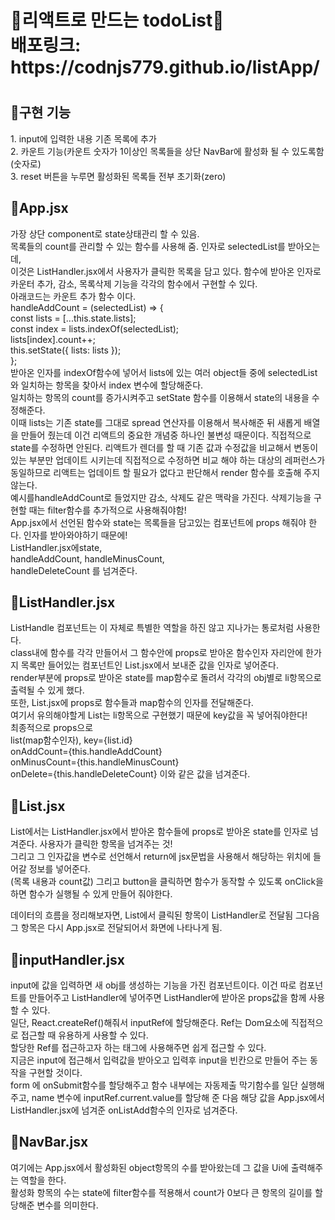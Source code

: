 <h1>📗리액트로 만드는 todoList📗</br>배포링크: https://codnjs779.github.io/listApp/ <h1>


<h2>📝구현 기능</h2>
  1. input에 입력한 내용 기존 목록에 추가</br>
  2. 카운트 기능(카운트 숫자가 1이상인 목록들을 상단 NavBar에 활성화 될 수 있도록함(숫자로)</br>
  3. reset 버튼을 누루면 활성화된 목록들 전부 초기화(zero)

<h2>📂App.jsx</h2>
  가장 상단 component로 state상태관리 할 수 있음. </br>
  목록들의 count를 관리할 수 있는 함수를 사용해 줌. 인자로 selectedList를 받아오는데, </br>
  이것은 ListHandler.jsx에서 사용자가 클릭한 목록을 담고 있다. 함수에 받아온 인자로 카운터 추가, 감소, 목록삭제 기능을 각각의 함수에서 구현할 수 있다.
</br>
아래코드는 카운트 추가 함수 이다.</br>
handleAddCount = (selectedList) => {</br>
        const lists = [...this.state.lists];</br>
        const index = lists.indexOf(selectedList);</br>
        lists[index].count++;</br>
        this.setState({ lists: lists });</br>
    };
    </br>
받아온 인자를 indexOf함수에 넣어서 lists에 있는 여러 object들 중에 selectedList와 일치하는 항목을 찾아서 index 변수에 할당해준다. </br>
일치하는 항목의 count를 증가시켜주고 setState 함수를 이용해서 state의 내용을 수정해준다. 
</br>
이때 lists는 기존 state를 그대로 spread 연산자를 이용해서 복사해준 뒤 새롭게 배열을 만들어 줬는데 이건 리액트의 중요한 개념중 하나인 불변성 때문이다. 직접적으로 state를 수정하면 안된다. 리액트가 렌더를 할 때 기존 값과 수정값을 비교해서 변동이 있는 부분만 업데이트 시키는데 직접적으로 수정하면 비교 해야 하는 대상의 레퍼런스가 동일하므로 리액트는 업데이트 할 필요가 없다고 판단해서 render 함수를 호출해 주지 않는다.
</br>
예시를handleAddCount로 들었지만 감소, 삭제도 같은 맥락을 가진다. 삭제기능을 구현할 때는 filter함수를 추가적으로 사용해줘야함! 
</br>
App.jsx에서 선언된 함수와 state는 목록들을 담고있는 컴포넌트에 props 해줘야 한다. 인자를 받아와야하기 때문에!</br>ListHandler.jsx에state, </br>handleAddCount, handleMinusCount,</br>handleDeleteCount 를 넘겨준다.

<h2>📂ListHandler.jsx</h2>
ListHandle 컴포넌트는 이 자체로 특별한 역할을 하진 않고 지나가는 통로처럼 사용한다. </br>class내에 함수를 각각 만들어서 그 함수안에 props로 받아온 함수인자 자리안에 한가지 목록만 들어있는 컴포넌트인 List.jsx에서 보내준 값을 인자로 넣어준다. </br>render부분에 props로 받아온 state를 map함수로 돌려서 각각의 obj별로 li항목으로 출력될 수 있게 했다. </br>또한, List.jsx에 props로 함수들과 map함수의 인자를 전달해준다. </br>여기서 유의해야할게 List는 li항목으로 구현했기 때문에 key값을 꼭 넣어줘야한다! </br>최종적으로 props으로 </br>list(map함수인자),  key={list.id} </br>onAddCount={this.handleAddCount} </br>onMinusCount={this.handleMinusCount} </br>onDelete={this.handleDeleteCount} 이와 같은 값을 넘겨준다. 

<h2>📂List.jsx</h2>
List에서는 ListHandler.jsx에서 받아온 함수들에 props로 받아온 state를 인자로 넘겨준다. 사용자가 클릭한 항목을 넘겨주는 것! </br>
그리고 그 인자값을 변수로 선언해서 return에 jsx문법을 사용해서 해당하는 위치에 들어갈 정보를 넣어준다.</br> (목록 내용과 count값) 그리고 button을 클릭하면 함수가 동작할 수 있도록 onClick을 하면 함수가 실행될 수 있게 만들어 줘야한다. </br>

데이터의 흐름을 정리해보자면, List에서 클릭된 항목이 ListHandler로 전달됨 그다음 그 항목은 다시 App.jsx로 전달되어서 화면에 나타나게 됨. 
</br>

<h2>📂inputHandler.jsx</h2>
input에 값을 입력하면 새 obj를 생성하는 기능을 가진 컴포넌트이다. 이건 따로 컴포넌트를 만들어주고 ListHandler에 넣어주면 ListHandler에 받아온 props값을 함께 사용할 수 있다. </br>
일단, React.createRef()해줘서 inputRef에 할당해준다. Ref는 Dom요소에 직접적으로 접근할 때 유용하게 사용할 수 있다.</br> 할당한 Ref를 접근하고자 하는 태그에 사용해주면 쉽게 접근할 수 있다. </br> 지금은 input에 접근해서 입력값을 받아오고 입력후 input을 빈칸으로 만들어 주는 동작을 구현할 것이다. </br>
form 에 onSubmit함수를 할당해주고 함수 내부에는 자동제출 막기함수를 일단 실행해주고, name 변수에 inputRef.current.value를 할당해 준 다음 해당 값을 App.jsx에서 ListHandler.jsx에 넘겨준 onListAdd함수의 인자로 넘겨준다.</br>

<h2>📂NavBar.jsx</h2>
여기에는 App.jsx에서 활성화된 object항목의 수를 받아왔는데 그 값을 Ui에 출력해주는 역할을 한다. </br>
활성화 항목의 수는 state에 filter함수를 적용해서 count가 0보다 큰 항목의 길이를 할당해준 변수를 의미한다.</br>



